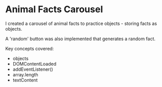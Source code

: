 # Animal Facts Carousel
I created a carousel of animal facts to practice objects - storing facts as objects.

A 'random' button was also implemented that generates a random fact.

Key concepts covered:

- objects
- DOMContentLoaded
- addEventListener()
- array.length
- textContent
